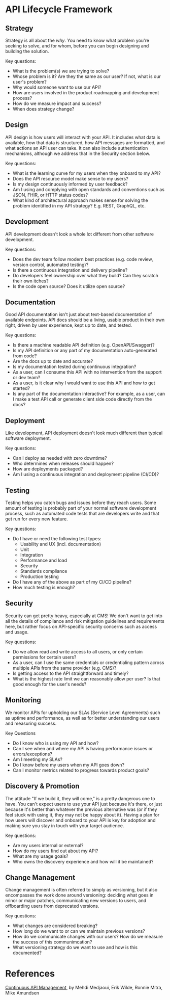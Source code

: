 # API Lifecycle Framework

## Strategy
Strategy is all about the *why*. You need to know what problem you're seeking to solve, and for whom, before you can begin designing and building the solution. 

Key questions:
* What is the problem(s) we are trying to solve? 
* Whose problem is it? Are they the same as our user? If not, what is our user's problem?
* Why would someone want to use our API?
* How are users involved in the product roadmapping and development process?
* How do we measure impact and success?
* When does strategy change?

## Design
API design is how users will interact with your API. It includes what data is available, how that data is structured, how API messages are formatted, and what actions an API user can take. It can also include authentication mechanisms, although we address that in the Security section below. 

Key questions:
* What is the learning curve for my users when they onboard to my API?
* Does the API resource model make sense to my users?
* Is my design continuously informed by user feedback?
* Am I using and complying with open standards and conventions such as JSON, FHIR, or HTTP status codes?
*  What kind of architectural approach makes sense for solving the problem identified in my API strategy? E.g. REST, GraphQL, etc.

## Development
API development doesn't look a whole lot different from other software development. 

Key questions:
* Does the dev team follow modern best practices (e.g. code review, version control, automated testing)?
* Is there a continuous integration and delivery pipeline?
* Do developers feel ownership over what they build? Can they scratch their own itches?
* Is the code open source? Does it utilize open source?


## Documentation
Good API documentation isn't just about text-based documentation of available endpoints. API docs should be a living, usable product in their own right, driven by user experience, kept up to date, and tested. 

Key questions:
* Is there a machine readable API definition (e.g. OpenAPI/Swagger)?
* Is my API definition or any part of my documentation auto-generated from code?
* Are the docs up to date and accurate?
* Is my documentation tested during continuous integration?
* As a user, can I consume this API with no intervention from the support or dev team?
* As a user, is it clear why I would want to use this API and how to get started?
* Is any part of the documentation interactive? For example, as a user, can I make a test API call or generate client side code directly from the docs?


## Deployment
Like development, API deployment doesn't look much different than typical software deployment. 

Key questions:
* Can I deploy as needed with zero downtime?
* Who determines when releases should happen?
* How are deployments packaged?
* Am I using a continuous integration and deployment pipeline (CI/CD)?

## Testing
Testing helps you catch bugs and issues before they reach users. Some amount of testing is probably part of your normal software development process, such as automated code tests that are developers write and that get run for every new feature. 

Key questions:
* Do I have or need the following test types:
    * Usability and UX (incl. documentation)
    * Unit 
    * Integration 
    * Performance and load
    * Security
    * Standards compliance
    * Production testing
* Do I have any of the above as part of my CI/CD pipeline?
* How much testing is enough?

## Security
Security can get pretty heavy, especially at CMS! We don't want to get into all the details of compliance and risk mitigation guidelines and requirements here, but rather focus on API-specific security concerns such as access and usage. 

Key questions:
* Do we allow read and write access to all users, or only certain permissions for certain users?
* As a user, can I use the same credentials or credentialing pattern across multiple APIs from the same provider (e.g. CMS)?
* Is getting access to the API straightforward and timely?
* What is the highest rate limit we can reasonably allow per user? Is that good enough for the user's needs?

## Monitoring
We monitor APIs for upholding our SLAs (Service Level Agreements) such as uptime and performance, as well as for better understanding our users and measuring success. 

Key Questions
* Do I know who is using my API and how?
* Can I see when and where my API is having performance issues or errors/exceptions?
* Am I meeting my SLAs?
* Do I know before my users when my API goes down?
* Can I monitor metrics related to progress towards product goals?


## Discovery & Promotion
The attitude "If we build it, they will come," is a pretty dangerous one to have. You can't expect users to use your API just because it's there, or just because it's better than whatever the previous alternative was (or if they feel stuck with using it, they may not be happy about it). Having a plan for how users will discover and onboard to your API is key for adoption and making sure you stay in touch with your target audience. 

Key questions:
* Are my users internal or external?
* How do my users find out about my API?
* What are my usage goals?
* Who owns the discovery experience and how will it be maintained?


## Change Management
Change management is often referred to simply as versioning, but it also encompasses the work done around versioning: deciding what goes in minor or major patches, communicating new versions to users, and offboarding users from deprecated versions.

Key questions: 
* What changes are considered breaking?
* How long do we want to or can we maintain previous versions?
* How do we communicate changes with our users? How do we measure the success of this communimcation?
* What versioning strategy do we want to use and how is this documented?

# References

[Continuous API Management](https://www.oreilly.com/library/view/continuous-api-management/9781492043546/), by Mehdi Medjaoui, Erik Wilde, Ronnie Mitra, Mike Amundsen

